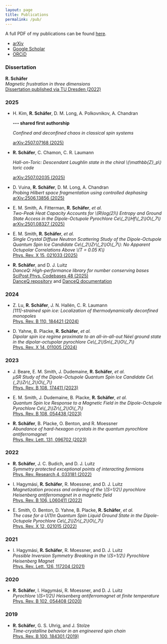 ```yaml
---
layout: page
title: Publications
permalink: /pub/
---
```


<script type="text/javascript"
  id="MathJax-script"
  async
  src="https://cdn.jsdelivr.net/npm/mathjax@3/es5/tex-mml-chtml.js">
</script>


A full PDF of my publications can be found [here](assets/pub.pdf).


- [arXiv](https://arxiv.org/a/0000-0001-9728-2371.html)
- [Google Scholar](https://scholar.google.de/citations?user=NX7j0dsAAAAJ&hl=en)
- [ORCiD](https://orcid.org/0000-0001-9728-2371)


### Dissertation

**R. Schäfer**  
*Magnetic frustration in three dimensions*  
[Dissertation published via TU Dresden (2022)](https://tud.qucosa.de/landing-page/?tx_dlf[id]=https%3A%2F%2Ftud.qucosa.de%2Fapi%2Fqucosa%253A82937%2Fmets)

### 2025

- H. Kim, **R. Schäfer**, D. M. Long, A. Polkovnikov, A. Chandran

  **--- shared first authorship**
 
  *Confined and deconfined chaos in classical spin systems*  

  [arXiv:2507.07168  (2025)](https://arxiv.org/abs/2507.07168)

- **R. Schäfer**, C. Chamon, C. R. Laumann  
 
  *Hall-on-Toric: Descendant Laughlin state in the chiral \\(\mathbb{Z}_p\\) toric code*  

  [arXiv:2507.02035 (2025)](https://arxiv.org/abs/2507.02035)

- D. Vuina, **R. Schäfer**, D. M. Long, A. Chandran  
  *Probing Hilbert space fragmentation using controlled dephasing*  
  [arXiv:2506.13856 (2025)](https://arxiv.org/abs/2506.13856)

- E. M. Smith, A. Fitterman, **R. Schäfer**, *et al.*  
  *Two-Peak Heat Capacity Accounts for \\(R\log(2)\\) Entropy and Ground State Access in the Dipole-Octupole Pyrochlore Ce\\(_2\\)Hf\\(_2\\)O\\(_7\\)*  
  [arXiv:2501.08327 (2025)](https://arxiv.org/abs/2501.08327)

- E. M. Smith, **R. Schäfer**, *et al.*  <br>
  *Single Crystal Diffuse Neutron Scattering Study of the Dipole-Octupole Quantum Spin Ice Candidate Ce\\(_2\\)Zr\\(_2\\)O\\(_7\\): No Apparent Octupolar Correlations Above \\(T = 0.05 K\\)*  <br>
  [Phys. Rev. X 15, 021033 (2025)](https://link.aps.org/doi/10.1103/PhysRevX.15.021033)

- **R. Schäfer**, and D. J. Luitz  <br>
  *DanceQ: High-performance library for number conserving bases*<br>
  [SciPost Phys. Codebases 48 (2025)](https://scipost.org/SciPostPhysCodeb.48-r1.0)  
  [DanceQ repository](https://gitlab.com/DanceQ/danceq) and [DanceQ documentation](https://danceq.gitlab.io/danceq/index.html)

### 2024

- Z. Lu, **R. Schäfer**, J. N. Hallén, C. R. Laumann  <br>
  *[111]-strained spin ice: Localization of thermodynamically deconfined monopoles*<br>
  [Phys. Rev. B 110, 184421 (2024)](https://doi.org/10.1103/PhysRevB.110.184421)

- D. Yahne, B. Placke, **R. Schäfer**, *et al.*  <br>
  *Dipolar spin ice regime proximate to an all-in-all-out Néel ground state in the dipolar-octupolar pyrochlore Ce\\(_2\\)Sn\\(_2\\)O\\(_7\\)*<br>
  [Phys. Rev. X 14, 011005 (2024)](https://journals.aps.org/prx/abstract/10.1103/PhysRevX.14.011005)

### 2023

- J. Beare, E. M. Smith, J. Dudemaine, **R. Schäfer**, *et al.*  <br>
  *μSR Study of the Dipole-Octupole Quantum Spin Ice Candidate Ce\\(_2\\)Zr\\(_2\\)O\\(_7\\)*<br>
  [Phys. Rev. B 108, 174411 (2023)](https://journals.aps.org/prb/abstract/10.1103/PhysRevB.108.174411)

- E. M. Smith, J. Dudemaine, B. Placke, **R. Schäfer**, *et al.*  <br>
  *Quantum Spin Ice Response to a Magnetic Field in the Dipole-Octupole Pyrochlore Ce\\(_2\\)Zr\\(_2\\)O\\(_7\\)*<br>
  [Phys. Rev. B 108, 054438 (2023)](https://journals.aps.org/prb/abstract/10.1103/PhysRevB.108.054438)

- **R. Schäfer**, B. Placke, O. Benton, and R. Moessner  <br>
  *Abundance of hard-hexagon crystals in the quantum pyrochlore antiferromagnet*<br>
  [Phys. Rev. Lett. 131, 096702 (2023)](https://link.aps.org/doi/10.1103/PhysRevLett.131.096702)

### 2022

- **R. Schäfer**, J. C. Budich, and D. J. Luitz  <br>
  *Symmetry protected exceptional points of interacting fermions*<br>
  [Phys. Rev. Research 4, 033181 (2022)](https://journals.aps.org/prresearch/abstract/10.1103/PhysRevResearch.4.033181)

- I. Hagymási, **R. Schäfer**, R. Moessner, and D. J. Luitz  <br>
  *Magnetization process and ordering of the \\(S=1/2\\) pyrochlore Heisenberg antiferromagnet in a magnetic field*<br>
  [Phys. Rev. B 106, L060411 (2022)](https://journals.aps.org/prb/abstract/10.1103/PhysRevB.106.L060411)

- E. Smith, O. Benton, D. Yahne, B. Placke, **R. Schäfer**, *et al.*  <br>
  *The case for a U(1)π  Quantum Spin Liquid Ground State in the Dipole-Octupole Pyrochlore Ce\\(_2\\)Zr\\(_2\\)O\\(_7\\)*<br>
  [Phys. Rev. X 12, 021015 (2022)](https://journals.aps.org/prx/abstract/10.1103/PhysRevX.12.021015)

### 2021

- I. Hagymási, **R. Schäfer**, R. Moessner, and D. J. Luitz  <br>
  *Possible Inversion Symmetry Breaking in the \\(S=1/2\\) Pyrochlore Heisenberg Magnet*<br>
  [Phys. Rev. Lett. 126, 117204 (2021)](https://journals.aps.org/prl/abstract/10.1103/PhysRevLett.126.117204)

### 2020

- **R. Schäfer**, I. Hagymási, R. Moessner, and D. J. Luitz  <br>
  *Pyrochlore \\(S=1/2\\) Heisenberg antiferromagnet at finite temperature*<br>
  [Phys. Rev. B 102, 054408 (2020)](https://journals.aps.org/prb/abstract/10.1103/PhysRevB.102.054408)

### 2019 

- **R. Schäfer**, G. S. Uhrig, and J. Stolze<br>
  *Time-crystalline behavior in an engineered spin chain*<br>
  [Phys. Rev. B 100, 184301 (2019)](https://journals.aps.org/prb/abstract/10.1103/PhysRevB.100.184301)

